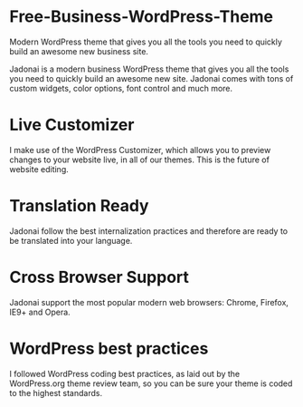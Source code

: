 # Free-Business-WordPress-Theme
Modern WordPress theme that gives you all the tools you need to quickly build an awesome new business site.

Jadonai is a modern business WordPress theme that gives you all the tools you need to quickly build an awesome new site. Jadonai comes with tons of custom widgets, color options, font control and much more.

# Live Customizer
I make use of the WordPress Customizer, which allows you to preview changes to your website live, in all of our themes. This is the future of website editing.

# Translation Ready
Jadonai follow the best internalization practices and therefore are ready to be translated into your language.

# Cross Browser Support
Jadonai support the most popular modern web browsers: Chrome, Firefox, IE9+ and Opera.

# WordPress best practices
I followed WordPress coding best practices, as laid out by the WordPress.org theme review team, so you can be sure your theme is coded to the highest standards.
